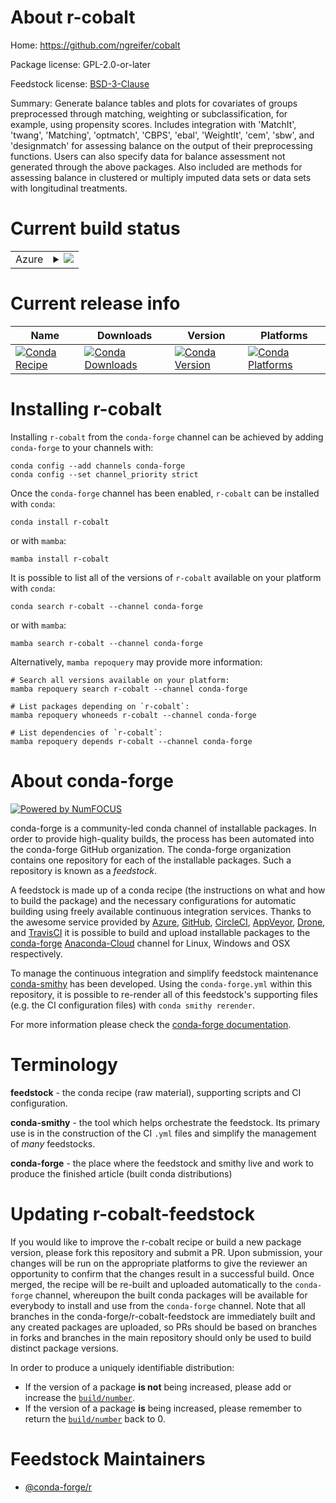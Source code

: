 About r-cobalt
==============

Home: https://github.com/ngreifer/cobalt

Package license: GPL-2.0-or-later

Feedstock license: [BSD-3-Clause](https://github.com/conda-forge/r-cobalt-feedstock/blob/main/LICENSE.txt)

Summary: Generate balance tables and plots for covariates of groups preprocessed through matching, weighting or subclassification, for example, using propensity scores. Includes integration with 'MatchIt', 'twang', 'Matching', 'optmatch', 'CBPS', 'ebal', 'WeightIt', 'cem', 'sbw', and 'designmatch' for assessing balance on the output of their preprocessing functions. Users can also specify data for balance assessment not generated through the above packages. Also included are methods for assessing balance in clustered or multiply imputed data sets or data sets with longitudinal treatments.

Current build status
====================


<table>
    
  <tr>
    <td>Azure</td>
    <td>
      <details>
        <summary>
          <a href="https://dev.azure.com/conda-forge/feedstock-builds/_build/latest?definitionId=10214&branchName=main">
            <img src="https://dev.azure.com/conda-forge/feedstock-builds/_apis/build/status/r-cobalt-feedstock?branchName=main">
          </a>
        </summary>
        <table>
          <thead><tr><th>Variant</th><th>Status</th></tr></thead>
          <tbody><tr>
              <td>linux_64_r_base4.1</td>
              <td>
                <a href="https://dev.azure.com/conda-forge/feedstock-builds/_build/latest?definitionId=10214&branchName=main">
                  <img src="https://dev.azure.com/conda-forge/feedstock-builds/_apis/build/status/r-cobalt-feedstock?branchName=main&jobName=linux&configuration=linux%20linux_64_r_base4.1" alt="variant">
                </a>
              </td>
            </tr><tr>
              <td>linux_64_r_base4.2</td>
              <td>
                <a href="https://dev.azure.com/conda-forge/feedstock-builds/_build/latest?definitionId=10214&branchName=main">
                  <img src="https://dev.azure.com/conda-forge/feedstock-builds/_apis/build/status/r-cobalt-feedstock?branchName=main&jobName=linux&configuration=linux%20linux_64_r_base4.2" alt="variant">
                </a>
              </td>
            </tr><tr>
              <td>osx_64_r_base4.1</td>
              <td>
                <a href="https://dev.azure.com/conda-forge/feedstock-builds/_build/latest?definitionId=10214&branchName=main">
                  <img src="https://dev.azure.com/conda-forge/feedstock-builds/_apis/build/status/r-cobalt-feedstock?branchName=main&jobName=osx&configuration=osx%20osx_64_r_base4.1" alt="variant">
                </a>
              </td>
            </tr><tr>
              <td>osx_64_r_base4.2</td>
              <td>
                <a href="https://dev.azure.com/conda-forge/feedstock-builds/_build/latest?definitionId=10214&branchName=main">
                  <img src="https://dev.azure.com/conda-forge/feedstock-builds/_apis/build/status/r-cobalt-feedstock?branchName=main&jobName=osx&configuration=osx%20osx_64_r_base4.2" alt="variant">
                </a>
              </td>
            </tr><tr>
              <td>win_64</td>
              <td>
                <a href="https://dev.azure.com/conda-forge/feedstock-builds/_build/latest?definitionId=10214&branchName=main">
                  <img src="https://dev.azure.com/conda-forge/feedstock-builds/_apis/build/status/r-cobalt-feedstock?branchName=main&jobName=win&configuration=win%20win_64_" alt="variant">
                </a>
              </td>
            </tr>
          </tbody>
        </table>
      </details>
    </td>
  </tr>
</table>

Current release info
====================

| Name | Downloads | Version | Platforms |
| --- | --- | --- | --- |
| [![Conda Recipe](https://img.shields.io/badge/recipe-r--cobalt-green.svg)](https://anaconda.org/conda-forge/r-cobalt) | [![Conda Downloads](https://img.shields.io/conda/dn/conda-forge/r-cobalt.svg)](https://anaconda.org/conda-forge/r-cobalt) | [![Conda Version](https://img.shields.io/conda/vn/conda-forge/r-cobalt.svg)](https://anaconda.org/conda-forge/r-cobalt) | [![Conda Platforms](https://img.shields.io/conda/pn/conda-forge/r-cobalt.svg)](https://anaconda.org/conda-forge/r-cobalt) |

Installing r-cobalt
===================

Installing `r-cobalt` from the `conda-forge` channel can be achieved by adding `conda-forge` to your channels with:

```
conda config --add channels conda-forge
conda config --set channel_priority strict
```

Once the `conda-forge` channel has been enabled, `r-cobalt` can be installed with `conda`:

```
conda install r-cobalt
```

or with `mamba`:

```
mamba install r-cobalt
```

It is possible to list all of the versions of `r-cobalt` available on your platform with `conda`:

```
conda search r-cobalt --channel conda-forge
```

or with `mamba`:

```
mamba search r-cobalt --channel conda-forge
```

Alternatively, `mamba repoquery` may provide more information:

```
# Search all versions available on your platform:
mamba repoquery search r-cobalt --channel conda-forge

# List packages depending on `r-cobalt`:
mamba repoquery whoneeds r-cobalt --channel conda-forge

# List dependencies of `r-cobalt`:
mamba repoquery depends r-cobalt --channel conda-forge
```


About conda-forge
=================

[![Powered by
NumFOCUS](https://img.shields.io/badge/powered%20by-NumFOCUS-orange.svg?style=flat&colorA=E1523D&colorB=007D8A)](https://numfocus.org)

conda-forge is a community-led conda channel of installable packages.
In order to provide high-quality builds, the process has been automated into the
conda-forge GitHub organization. The conda-forge organization contains one repository
for each of the installable packages. Such a repository is known as a *feedstock*.

A feedstock is made up of a conda recipe (the instructions on what and how to build
the package) and the necessary configurations for automatic building using freely
available continuous integration services. Thanks to the awesome service provided by
[Azure](https://azure.microsoft.com/en-us/services/devops/), [GitHub](https://github.com/),
[CircleCI](https://circleci.com/), [AppVeyor](https://www.appveyor.com/),
[Drone](https://cloud.drone.io/welcome), and [TravisCI](https://travis-ci.com/)
it is possible to build and upload installable packages to the
[conda-forge](https://anaconda.org/conda-forge) [Anaconda-Cloud](https://anaconda.org/)
channel for Linux, Windows and OSX respectively.

To manage the continuous integration and simplify feedstock maintenance
[conda-smithy](https://github.com/conda-forge/conda-smithy) has been developed.
Using the ``conda-forge.yml`` within this repository, it is possible to re-render all of
this feedstock's supporting files (e.g. the CI configuration files) with ``conda smithy rerender``.

For more information please check the [conda-forge documentation](https://conda-forge.org/docs/).

Terminology
===========

**feedstock** - the conda recipe (raw material), supporting scripts and CI configuration.

**conda-smithy** - the tool which helps orchestrate the feedstock.
                   Its primary use is in the construction of the CI ``.yml`` files
                   and simplify the management of *many* feedstocks.

**conda-forge** - the place where the feedstock and smithy live and work to
                  produce the finished article (built conda distributions)


Updating r-cobalt-feedstock
===========================

If you would like to improve the r-cobalt recipe or build a new
package version, please fork this repository and submit a PR. Upon submission,
your changes will be run on the appropriate platforms to give the reviewer an
opportunity to confirm that the changes result in a successful build. Once
merged, the recipe will be re-built and uploaded automatically to the
`conda-forge` channel, whereupon the built conda packages will be available for
everybody to install and use from the `conda-forge` channel.
Note that all branches in the conda-forge/r-cobalt-feedstock are
immediately built and any created packages are uploaded, so PRs should be based
on branches in forks and branches in the main repository should only be used to
build distinct package versions.

In order to produce a uniquely identifiable distribution:
 * If the version of a package **is not** being increased, please add or increase
   the [``build/number``](https://docs.conda.io/projects/conda-build/en/latest/resources/define-metadata.html#build-number-and-string).
 * If the version of a package **is** being increased, please remember to return
   the [``build/number``](https://docs.conda.io/projects/conda-build/en/latest/resources/define-metadata.html#build-number-and-string)
   back to 0.

Feedstock Maintainers
=====================

* [@conda-forge/r](https://github.com/conda-forge/r/)

